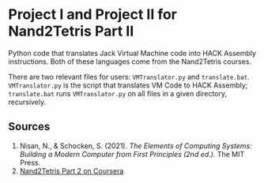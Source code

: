 # Project I and Project II for Nand2Tetris Part II

Python code that translates Jack Virtual Machine code into HACK Assembly instructions. Both of these languages come from the Nand2Tetris courses.

There are two relevant files for users: `VMTranslator.py` and `translate.bat`. `VMTranslator.py` is the script that translates VM Code to HACK Assembly; `translate.bat` runs `VMTranslator.py` on all files in a given directory, recursively.

## Sources 
1. Nisan, N., & Schocken, S. (2021). *The Elements of Computing Systems: Building a Modern Computer from First Principles (2nd ed.).* The MIT Press.
2. [Nand2Tetris Part 2 on Coursera](https://www.coursera.org/learn/nand2tetris2)

